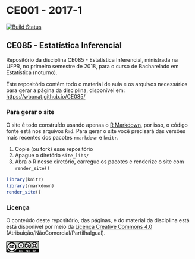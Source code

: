 # CE001 - 2017-1

[![Build Status](https://travis-ci.org/fernandomayer/ce001n-2017-1.svg)](https://travis-ci.org/fernandomayer/ce001n-2017-1)

## CE085 - Estatística Inferencial

Repositório da disciplina CE085 - Estatística Inferencial, ministrada na UFPR, no
primeiro semestre de 2018, para o curso de Bacharelado em Estatística (noturno).

Este repositório contém todo o material de aula e os arquivos
necessários para gerar a página da disciplina, disponível em:
https://wbonat.github.io/CE085/

### Para gerar o site

O site é todo construído usando apenas o [R Markdown][], por isso, o
código fonte está nos arquivos `Rmd`. Para gerar o site você precisará
das versões mais recentes dos pacotes `rmarkdown` e `knitr`.

1. Copie (ou fork) esse repositório
2. Apague o diretório `site_libs/`
3. Abra o R nesse diretório, carregue os pacotes e renderize o site com
   `render_site()`
```r
library(knitr)
library(rmarkdown)
render_site()
```

### Licença

O conteúdo deste repositório, das páginas, e do material da disciplina
está está disponível por meio da [Licença Creative Commons 4.0][]
(Atribuição/NãoComercial/PartilhaIgual).

![Licença Creative Commons 4.0](img/CC_by-nc-sa_88x31.png)


[Licença Creative Commons 4.0]: https://creativecommons.org/licenses/by-nc-sa/4.0/deed.pt_BR
[R Markdown]: http://rmarkdown.rstudio.com
